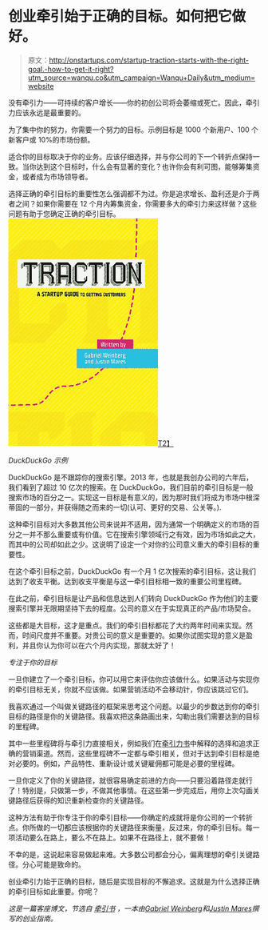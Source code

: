 # 创业牵引始于正确的目标。如何把它做好。

> 原文：<http://onstartups.com/startup-traction-starts-with-the-right-goal.-how-to-get-it-right?utm_source=wanqu.co&utm_campaign=Wanqu+Daily&utm_medium=website>

 没有牵引力——可持续的客户增长——你的初创公司将会萎缩或死亡。因此，牵引力应该永远是最重要的。

为了集中你的努力，你需要一个努力的目标。示例目标是 1000 个新用户、100 个新客户或 10%的市场份额。

适合你的目标取决于你的业务。应该仔细选择，并与你公司的下一个转折点保持一致。当你达到这个目标时，什么会有显著的变化？也许你会有利可图，能够筹集资金，或者成为市场领导者。

选择正确的牵引目标的重要性怎么强调都不为过。你是追求增长、盈利还是介于两者之间？如果你需要在 12 个月内筹集资金，你需要多大的牵引力来这样做？这些问题有助于您确定正确的牵引目标。[![traction-book](img/f80a6daa3d24e7e767507362094894e7.png)T2】](http://bit.ly/ostractionbook)

*DuckDuckGo 示例*

DuckDuckGo 是不跟踪你的搜索引擎。2013 年，也就是我创办公司的六年后，我们看到了超过 10 亿次的搜索。在 DuckDuckGo，我们目前的牵引目标是一般搜索市场的百分之一。实现这一目标是有意义的，因为那时我们将成为市场中根深蒂固的一部分，并获得随之而来的一切(认可、更好的交易、公关等。).

这种牵引目标对大多数其他公司来说并不适用，因为通常一个明确定义的市场的百分之一并不那么重要或有价值。它在搜索引擎领域行之有效，因为市场如此之大，而其中的公司却如此之少。这说明了设定一个对你的公司意义重大的牵引目标的重要性。

在这个牵引目标之前，DuckDuckGo 有一个月 1 亿次搜索的牵引目标，这让我们达到了收支平衡。达到收支平衡是与这一牵引目标相一致的重要公司里程碑。

在此之前，牵引目标是让产品和信息达到人们转向 DuckDuckGo 作为他们的主要搜索引擎并无限期坚持下去的程度。公司的意义在于实现真正的产品/市场契合。

这些都是大目标，这才是重点。我们的牵引目标都花了大约两年时间来实现。然而，时间尺度并不重要。对贵公司的意义是重要的。如果你试图实现的意义是盈利，并且你认为你可以在六个月内实现，那就太好了！

*专注于你的目标*

一旦你建立了一个牵引目标，你可以用它来评估你应该做什么。如果活动与实现你的牵引目标无关，你就不应该做。如果营销活动不会移动针，你应该跳过它们。

我喜欢通过一个叫做关键路径的框架来思考这个问题。以最少的步数达到你的牵引目标的路径是你的关键路径。我喜欢把这条路画出来，勾勒出我们需要达到的目标的里程碑。

其中一些里程碑将与牵引力直接相关，例如我们在[牵引力书](http://www.amazon.com/gp/product/0976339609/ref=as_li_tl?ie=UTF8&camp=1789&creative=9325&creativeASIN=0976339609&linkCode=as2&tag=tracbook-onstartups-20&linkId=6NVETZCLE4NWOTKG)中解释的选择和追求正确的营销渠道。然而，这些里程碑不一定都与牵引相关，但对于达到牵引目标是绝对必要的。例如，产品特性、重新设计或关键雇佣都可能是必要的里程碑。

一旦你定义了你的关键路径，就很容易确定前进的方向——只要沿着路径走就行了！特别是，只做第一步，不做其他事情。在这些第一步完成后，用你上次勾画关键路径后获得的知识重新检查你的关键路径。

这种方法有助于你专注于你的牵引目标——你确定的成就将是你公司的一个转折点。你所做的一切都应该根据你的关键路径来衡量，反过来，你的牵引目标。每一项活动要么在路上，要么不在路上。如果不在路径上，就不要做！

不幸的是，这说起来容易做起来难。大多数公司都会分心，偏离理想的牵引关键路径。分心可能是致命的。

创业牵引力始于正确的目标，随后是实现目标的不懈追求。这就是为什么选择正确的牵引目标如此重要。你呢？

**这是一篇客座博文，节选自* [*牵引书*](http://www.amazon.com/gp/product/0976339609/ref=as_li_tl?ie=UTF8&camp=1789&creative=9325&creativeASIN=0976339609&linkCode=as2&tag=tracbook-onstartups-20&linkId=6NVETZCLE4NWOTKG) *，一本由*[*Gabriel Weinberg*](https://twitter.com/yegg)*和*[*Justin Mares*](http://justinmares.com/)*撰写的创业指南。**